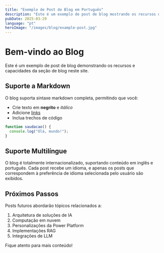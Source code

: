 ```yaml
---
title: "Exemplo de Post do Blog em Português"
description: "Este é um exemplo de post de blog mostrando os recursos de blog deste site."
pubDate: 2025-03-29
language: "pt"
heroImage: "/images/blog/example-post.jpg"
---
```


# Bem-vindo ao Blog

Este é um exemplo de post de blog demonstrando os recursos e capacidades da seção de blog neste site.

## Suporte a Markdown

O blog suporta sintaxe markdown completa, permitindo que você:

- Crie texto em **negrito** e *itálico*
- Adicione [links](https://exemplo.com)
- Inclua trechos de código

```javascript
function saudacao() {
  console.log("Olá, mundo!");
}
```

## Suporte Multilíngue

O blog é totalmente internacionalizado, suportando conteúdo em inglês e português. Cada post recebe um idioma, e apenas os posts que correspondem à preferência de idioma selecionada pelo usuário são exibidos.

## Próximos Passos

Posts futuros abordarão tópicos relacionados a:

1. Arquitetura de soluções de IA
2. Computação em nuvem
3. Personalizações da Power Platform
4. Implementações RAG
5. Integrações de LLM

Fique atento para mais conteúdo! 